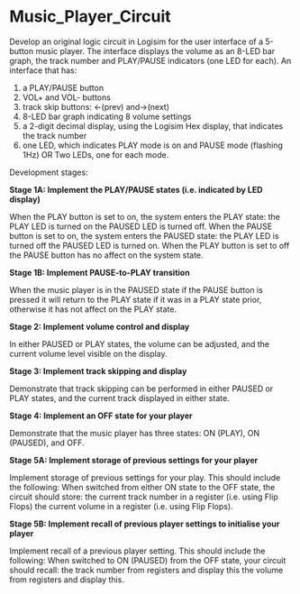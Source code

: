# Music_Player_Circuit

Develop an original logic circuit in Logisim for the user interface of a 5-button music player. The interface displays the volume as an 8-LED bar graph, the track number and PLAY/PAUSE indicators (one LED for each). An interface that has:
1. a PLAY/PAUSE button
2. VOL+ and VOL- buttons
3. track skip buttons: <-(prev) and->(next)
4. 8-LED bar graph indicating 8 volume settings
5. a 2-digit decimal display, using the Logisim Hex display, that indicates the track number
6. one LED, which indicates PLAY mode is on and PAUSE mode (flashing 1Hz) OR Two LEDs, one for each mode.

Development stages:

**Stage 1A: Implement the PLAY/PAUSE states (i.e. indicated by LED display)**

When the PLAY button is set to on, the system enters the PLAY state:
the PLAY LED is turned on
the PAUSED LED is turned off.
When the PAUSE button is set to on, the system enters the PAUSED state:
the PLAY LED is turned off
the PAUSED LED is turned on.
When the PLAY button is set to off
the PAUSE button has no affect on the system state.


**Stage 1B: Implement PAUSE-to-PLAY transition** 

When the music player is in the PAUSED state if the PAUSE button is pressed it will return to the PLAY state if it was in a PLAY state prior, otherwise it has not affect on the PLAY state.


**Stage 2: Implement volume control and display**


In either PAUSED or PLAY states, the volume can be adjusted, and the current volume level visible on the display.

**Stage 3: Implement track skipping and display**

Demonstrate that track skipping can be performed in either PAUSED or PLAY states, and the current track displayed in either state.


**Stage 4: Implement an OFF state for your player**

Demonstrate that the music player has three states: ON (PLAY), ON (PAUSED), and OFF.


**Stage 5A: Implement storage of previous settings for your player**

Implement storage of previous settings for your play. This should include the following:
When switched from either ON state to the OFF state, the circuit should store:
the current track number in a register (i.e. using Flip Flops)
the current volume in a register (i.e. using Flip Flops).


**Stage 5B: Implement recall of previous player settings to initialise your player**

Implement recall of a previous player setting. This should include the following:
When switched to ON (PAUSED) from the OFF state, your circuit should recall:
the track number from registers and display this
the volume from registers and display this.
